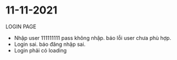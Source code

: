 # 11-11-2021

LOGIN PAGE
- Nhập user 111111111 pass không nhập. báo lỗi user chưa phù hợp.
- Login sai. báo đăng nhập sai.
- Login phải có loading
